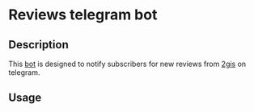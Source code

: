 # Reviews telegram bot

## Description

This [bot](https://t.me/RoReviewsBot) is designed to notify subscribers for new reviews from [2gis](https://2gis.ru) on telegram.

## Usage
